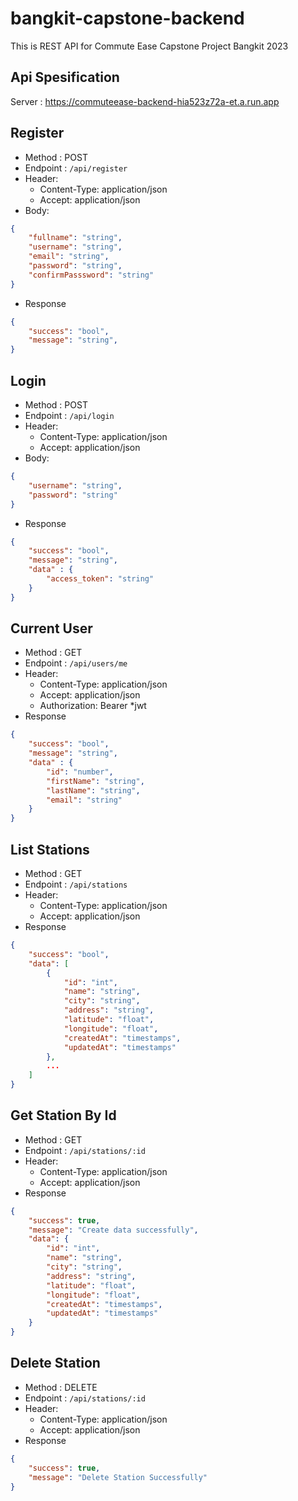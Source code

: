 # bangkit-capstone-backend
This is REST API for Commute Ease Capstone Project Bangkit 2023
## **Api Spesification**
Server : https://commuteease-backend-hia523z72a-et.a.run.app
## Register

- Method : POST
- Endpoint : `/api/register`
- Header:
  - Content-Type: application/json
  - Accept: application/json
- Body:

```json
{
    "fullname": "string",
    "username": "string",
    "email": "string",
    "password": "string",
    "confirmPasssword": "string"
}
```

- Response

```json
{
    "success": "bool",
    "message": "string",
}
```

## Login

- Method : POST
- Endpoint : `/api/login`
- Header:
  - Content-Type: application/json
  - Accept: application/json
- Body:

```json
{
    "username": "string",
    "password": "string"
}
```

- Response

```json
{
    "success": "bool",
    "message": "string",
    "data" : {
        "access_token": "string"
    }
}
```

## Current User

- Method : GET
- Endpoint : `/api/users/me`
- Header:
  - Content-Type: application/json
  - Accept: application/json
  - Authorization: Bearer \*jwt
- Response

```json
{
    "success": "bool",
    "message": "string",
    "data" : {
        "id": "number",
        "firstName": "string",
        "lastName": "string",
        "email": "string"
    }
}
```


## List Stations

- Method : GET
- Endpoint : `/api/stations`
- Header:
  - Content-Type: application/json
  - Accept: application/json
- Response

```json
{
    "success": "bool",
    "data": [
        {
            "id": "int",
            "name": "string",
            "city": "string",
            "address": "string",
            "latitude": "float",
            "longitude": "float",
            "createdAt": "timestamps",
            "updatedAt": "timestamps"
        },
        ...
    ]
}
```

## Get Station By Id

- Method : GET
- Endpoint : `/api/stations/:id`
- Header:
  - Content-Type: application/json
  - Accept: application/json
- Response

```json
{
    "success": true,
    "message": "Create data successfully",
    "data": {
        "id": "int",
        "name": "string",
        "city": "string",
        "address": "string",
        "latitude": "float",
        "longitude": "float",
        "createdAt": "timestamps",
        "updatedAt": "timestamps"
    }
}
```

## Delete Station

- Method : DELETE
- Endpoint : `/api/stations/:id`
- Header:
  - Content-Type: application/json
  - Accept: application/json
- Response

```json
{
    "success": true,
    "message": "Delete Station Successfully"
}
```